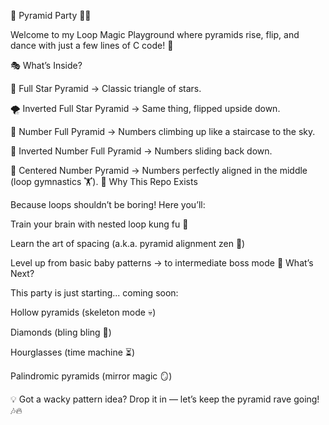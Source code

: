 🎉 Pyramid Party 🏰✨

Welcome to my Loop Magic Playground where pyramids rise, flip, and dance with just a few lines of C code! 🚀

🎭 What’s Inside?

🌟 Full Star Pyramid → Classic triangle of stars.

🌪️ Inverted Full Star Pyramid → Same thing, flipped upside down.

🔢 Number Full Pyramid → Numbers climbing up like a staircase to the sky.

🔄 Inverted Number Full Pyramid → Numbers sliding back down.

🎯 Centered Number Pyramid → Numbers perfectly aligned in the middle (loop gymnastics 🏋️).
🧠 Why This Repo Exists

Because loops shouldn’t be boring!
Here you’ll:

Train your brain with nested loop kung fu 🥋

Learn the art of spacing (a.k.a. pyramid alignment zen 🧘)

Level up from basic baby patterns → to intermediate boss mode
🚀 What’s Next?

This party is just starting... coming soon:

Hollow pyramids (skeleton mode 💀)

Diamonds (bling bling 💎)

Hourglasses (time machine ⏳)

Palindromic pyramids (mirror magic 🪞)

💡 Got a wacky pattern idea? Drop it in — let’s keep the pyramid rave going! 🎶🔥
